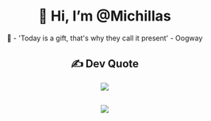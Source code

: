 <h1 align="center"> 👋 Hi, I’m @Michillas</h1>
<p align="center">
    🔭 - 'Today is a gift, that's why they call it present' - Oogway
</p>

<h2 align="center"> ✍️ Dev Quote</h2>
<p align="center">
    <img src="https://quotes-github-readme.vercel.app/api?type=horizontal&theme=dark"/> 
</p>

<h2></h2>

<p align="center">
    <img src="https://visitcount.itsvg.in/api?id=Michillas&icon=5&color=12"/> 
</p>
